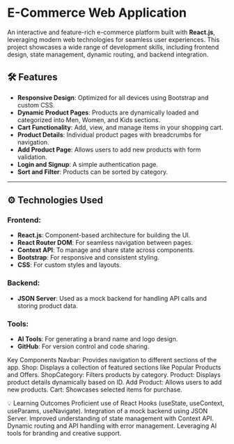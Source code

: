 # E-Commerce Web Application

An interactive and feature-rich e-commerce platform built with **React.js**, leveraging modern web technologies for seamless user experiences. This project showcases a wide range of development skills, including frontend design, state management, dynamic routing, and backend integration.

## 🛠 Features
- **Responsive Design**: Optimized for all devices using Bootstrap and custom CSS.
- **Dynamic Product Pages**: Products are dynamically loaded and categorized into Men, Women, and Kids sections.
- **Cart Functionality**: Add, view, and manage items in your shopping cart.
- **Product Details**: Individual product pages with breadcrumbs for navigation.
- **Add Product Page**: Allows users to add new products with form validation.
- **Login and Signup**: A simple authentication page.
- **Sort and Filter**: Products can be sorted by category.

---

## ⚙️ Technologies Used
### Frontend:
- **React.js**: Component-based architecture for building the UI.
- **React Router DOM**: For seamless navigation between pages.
- **Context API**: To manage and share state across components.
- **Bootstrap**: For responsive and consistent styling.
- **CSS**: For custom styles and layouts.

### Backend:
- **JSON Server**: Used as a mock backend for handling API calls and storing product data.

### Tools:
- **AI Tools**: For generating a brand name and logo design.
- **GitHub**: For version control and code sharing.


Key Components
Navbar: Provides navigation to different sections of the app.
Shop: Displays a collection of featured sections like Popular Products and Offers.
ShopCategory: Filters products by category.
Product: Displays product details dynamically based on ID.
Add Product: Allows users to add new products.
Cart: Showcases selected items for purchase.

💡 Learning Outcomes
Proficient use of React Hooks (useState, useContext, useParams, useNavigate).
Integration of a mock backend using JSON Server.
Improved understanding of state management with Context API.
Dynamic routing and API handling with error management.
Leveraging AI tools for branding and creative support.


